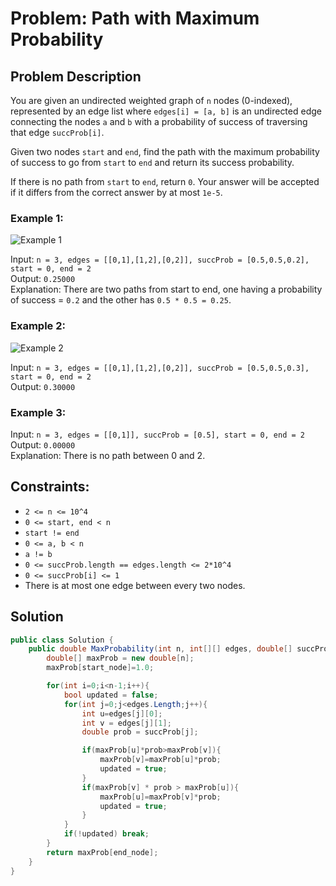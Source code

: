 
# Problem: Path with Maximum Probability

## Problem Description

You are given an undirected weighted graph of `n` nodes (0-indexed), represented by an edge list where `edges[i] = [a, b]` is an undirected edge connecting the nodes `a` and `b` with a probability of success of traversing that edge `succProb[i]`.

Given two nodes `start` and `end`, find the path with the maximum probability of success to go from `start` to `end` and return its success probability.

If there is no path from `start` to `end`, return `0`. Your answer will be accepted if it differs from the correct answer by at most `1e-5`.

### Example 1:

![Example 1](https://assets.leetcode.com/uploads/2021/06/11/graph2.png)

Input: `n = 3, edges = [[0,1],[1,2],[0,2]], succProb = [0.5,0.5,0.2], start = 0, end = 2`  
Output: `0.25000`  
Explanation: There are two paths from start to end, one having a probability of success = `0.2` and the other has `0.5 * 0.5 = 0.25`.

### Example 2:

![Example 2](https://assets.leetcode.com/uploads/2021/06/11/graph2.png)

Input: `n = 3, edges = [[0,1],[1,2],[0,2]], succProb = [0.5,0.5,0.3], start = 0, end = 2`  
Output: `0.30000`

### Example 3:

Input: `n = 3, edges = [[0,1]], succProb = [0.5], start = 0, end = 2`  
Output: `0.00000`  
Explanation: There is no path between 0 and 2.

## Constraints:

- `2 <= n <= 10^4`
- `0 <= start, end < n`
- `start != end`
- `0 <= a, b < n`
- `a != b`
- `0 <= succProb.length == edges.length <= 2*10^4`
- `0 <= succProb[i] <= 1`
- There is at most one edge between every two nodes.

## Solution

```csharp
public class Solution {
    public double MaxProbability(int n, int[][] edges, double[] succProb, int start_node, int end_node) {
        double[] maxProb = new double[n];
        maxProb[start_node]=1.0;

        for(int i=0;i<n-1;i++){
            bool updated = false;
            for(int j=0;j<edges.Length;j++){
                int u=edges[j][0];
                int v = edges[j][1];
                double prob = succProb[j];

                if(maxProb[u]*prob>maxProb[v]){
                    maxProb[v]=maxProb[u]*prob;
                    updated = true;
                }
                if(maxProb[v] * prob > maxProb[u]){
                    maxProb[u]=maxProb[v]*prob;
                    updated = true;
                }
            }
            if(!updated) break;
        }
        return maxProb[end_node];
    }
}
```
